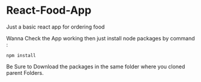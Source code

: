 # React-Food-App
Just a basic react app for ordering food


Wanna Check the App working then just install node packages by command : 

    npm install

Be Sure to Download the packages in the same folder where you cloned parent Folders.
